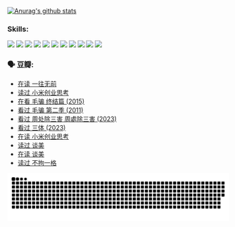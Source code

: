 
[![Anurag's github stats](https://github-readme-stats.vercel.app/api?username=w940853815)](https://github.com/anuraghazra/github-readme-stats)

### Skills:

<code><img height="32" src="https://cdn.jsdelivr.net/npm/simple-icons@v5/icons/python.svg"></code>
<code><img height="32" src="https://cdn.jsdelivr.net/npm/simple-icons@v5/icons/javascript.svg"></code>
<code><img height="32" src="https://cdn.jsdelivr.net/npm/simple-icons@v5/icons/django.svg"></code>
<code><img height="32" src="https://cdn.jsdelivr.net/npm/simple-icons@v5/icons/flask.svg"></code>
<code><img height="32" src="https://cdn.jsdelivr.net/npm/simple-icons@v5/icons/vuetify.svg"></code>
<code><img height="32" src="https://cdn.jsdelivr.net/npm/simple-icons@v5/icons/git.svg"></code>
<code><img height="32" src="https://cdn.jsdelivr.net/npm/simple-icons@v5/icons/docker.svg"></code>
<code><img height="32" src="https://cdn.jsdelivr.net/npm/simple-icons@v5/icons/postgresql.svg"></code>
<code><img height="32" src="https://cdn.jsdelivr.net/npm/simple-icons@v5/icons/elasticsearch.svg"></code>
<code><img height="32" src="https://cdn.jsdelivr.net/npm/simple-icons@v5/icons/macos.svg"></code>
<code><img height="32" src="https://cdn.jsdelivr.net/npm/simple-icons@v5/icons/linux.svg"></code>

### 🗣 豆瓣:

<!-- DOUBAN-ACTIVITIES:START -->
- [在读 一往无前](https://www.douban.com/people/136069238/status/4590507310/?_i=14148240)
- [读过 小米创业思考](https://www.douban.com/people/136069238/status/4590506983/?_i=14148240)
- [在看 毛骗 终结篇‎ (2015)](https://www.douban.com/people/136069238/status/4581971924/?_i=14148240)
- [看过 毛骗 第二季‎ (2011)](https://www.douban.com/people/136069238/status/4581971810/?_i=14148240)
- [看过 周处除三害 周處除三害‎ (2023)](https://www.douban.com/people/136069238/status/4575646701/?_i=14148240)
- [看过 三体‎ (2023)](https://www.douban.com/people/136069238/status/4574263039/?_i=14148240)
- [在读 小米创业思考](https://www.douban.com/people/136069238/status/4572047905/?_i=14148240)
- [读过 谈美](https://www.douban.com/people/136069238/status/4572047629/?_i=14148240)
- [在读 谈美](https://www.douban.com/people/136069238/status/4560861771/?_i=14148240)
- [读过 不拘一格](https://www.douban.com/people/136069238/status/4560861445/?_i=14148240)
<!-- DOUBAN-ACTIVITIES:END -->


![Snake animation](https://raw.githubusercontent.com/w940853815/w940853815/output/github-contribution-grid-snake.svg)

<!--
**w940853815/w940853815** is a ✨ _special_ ✨ repository because its `README.md` (this file) appears on your GitHub profile.

Here are some ideas to get you started:

- 🔭 I’m currently working on ...
- 🌱 I’m currently learning ...
- 👯 I’m looking to collaborate on ...
- 🤔 I’m looking for help with ...
- 💬 Ask me about ...
- 📫 How to reach me: ...
- 😄 Pronouns: ...
- ⚡ Fun fact: ...
-->
